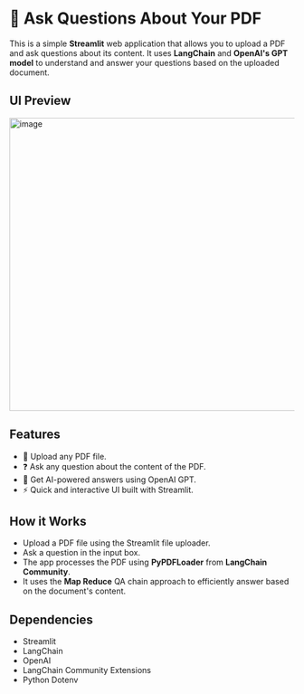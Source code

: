
# 📄 Ask Questions About Your PDF

This is a simple **Streamlit** web application that allows you to upload a PDF and ask questions about its content.
It uses **LangChain** and **OpenAI's GPT model** to understand and answer your questions based on the uploaded document.

## UI Preview

<img width="518" alt="image" src="https://github.com/user-attachments/assets/2edf6514-7650-402e-9195-09bdaa9bf0d6" />


## Features

- 📄 Upload any PDF file.
- ❓ Ask any question about the content of the PDF.
- 🤖 Get AI-powered answers using OpenAI GPT.
- ⚡ Quick and interactive UI built with Streamlit.


## How it Works

- Upload a PDF file using the Streamlit file uploader.
- Ask a question in the input box.
- The app processes the PDF using **PyPDFLoader** from **LangChain Community**.
- It uses the **Map Reduce** QA chain approach to efficiently answer based on the document's content.


## Dependencies

- Streamlit
- LangChain
- OpenAI
- LangChain Community Extensions
- Python Dotenv

